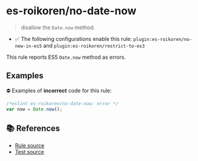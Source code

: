 # es-roikoren/no-date-now
> disallow the `Date.now` method.

- ✅ The following configurations enable this rule: `plugin:es-roikoren/no-new-in-es5` and `plugin:es-roikoren/restrict-to-es3`

This rule reports ES5 `Date.now` method as errors.

## Examples

⛔ Examples of **incorrect** code for this rule:

```js
/*eslint es-roikoren/no-date-now: error */
var now = Date.now();
```

## 📚 References

- [Rule source](https://github.com/roikoren755/eslint-plugin-es/blob/v0.0.2/src/rules/no-date-now.ts)
- [Test source](https://github.com/roikoren755/eslint-plugin-es/blob/v0.0.2/tests/src/rules/no-date-now.ts)
